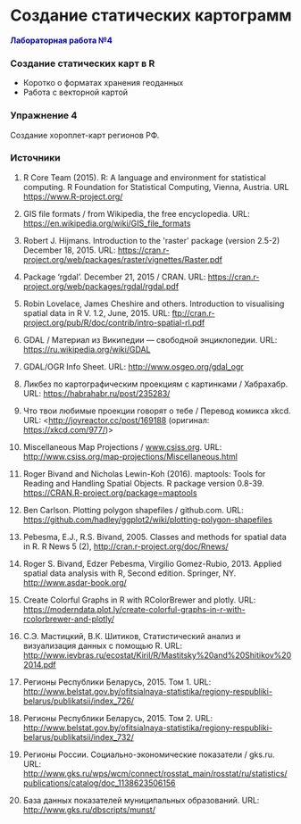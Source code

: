 
# Создание статических картограмм      

<span style="color:#000099">**Лабораторная работа №4**</span>

### Создание статических карт в R      

* Коротко о форматах хранения геоданных    
* Работа с векторной картой    

### Упражнение 4   
Создание хороплет-карт регионов РФ.     

### Источники   

1. R Core Team (2015). R: A language and environment for statistical computing. R Foundation for Statistical Computing, Vienna, Austria. URL <https://www.R-project.org/>   

1. GIS file formats / from Wikipedia, the free encyclopedia. URL: <https://en.wikipedia.org/wiki/GIS_file_formats>    

1. Robert J. Hijmans. Introduction to the 'raster' package (version 2.5-2) December 18, 2015. URL: <https://cran.r-project.org/web/packages/raster/vignettes/Raster.pdf>    

1. Package ‘rgdal’. December 21, 2015 / CRAN. URL: <https://cran.r-project.org/web/packages/rgdal/rgdal.pdf>    

1. Robin Lovelace, James Cheshire and others. Introduction to visualising spatial data in R V. 1.2, June, 2015. URL: <ftp://cran.r-project.org/pub/R/doc/contrib/intro-spatial-rl.pdf>    

1. GDAL / Материал из Википедии — свободной энциклопедии. URL: <https://ru.wikipedia.org/wiki/GDAL>    

1. GDAL/OGR Info Sheet. URL: <http://www.osgeo.org/gdal_ogr>   

1. Ликбез по картографическим проекциям с картинками / Хабрахабр. URL: <https://habrahabr.ru/post/235283/>    

1. Что твои любимые проекции говорят о тебе / Перевод комикса xkcd. URL: <http://joyreactor.cc/post/169188 (оригинал: https://xkcd.com/977/)>    

1. Miscellaneous Map Projections / www.csiss.org. URL: <http://www.csiss.org/map-projections/Miscellaneous.html>    

1. Roger Bivand and Nicholas Lewin-Koh (2016). maptools:  Tools for Reading and Handling Spatial Objects. R package version 0.8-39. <https://CRAN.R-project.org/package=maptools>    

1. Ben Carlson. Plotting polygon shapefiles / github.com. URL: <https://github.com/hadley/ggplot2/wiki/plotting-polygon-shapefiles>    

1. Pebesma, E.J., R.S. Bivand, 2005. Classes and methods for spatial data in R. R News 5 (2), <http://cran.r-project.org/doc/Rnews/>    

1. Roger S. Bivand, Edzer Pebesma, Virgilio Gomez-Rubio, 2013. Applied spatial data analysis with R, Second edition. Springer, NY. <http://www.asdar-book.org/>    

1. Create Colorful Graphs in R with RColorBrewer and plotly. URL: <https://moderndata.plot.ly/create-colorful-graphs-in-r-with-rcolorbrewer-and-plotly/>    

1. С.Э. Мастицкий, В.К. Шитиков, Статистический анализ и визуализация данных с помощью R. URL: <http://www.ievbras.ru/ecostat/Kiril/R/Mastitsky%20and%20Shitikov%202014.pdf>    

1. Регионы Республики Беларусь, 2015. Том 1. URL: <http://www.belstat.gov.by/ofitsialnaya-statistika/regiony-respubliki-belarus/publikatsii/index_726/>    

1. Регионы Республики Беларусь, 2015. Том 2. URL: <http://www.belstat.gov.by/ofitsialnaya-statistika/regiony-respubliki-belarus/publikatsii/index_732/>    

1. Регионы России. Социально-экономические показатели / gks.ru. URL: <http://www.gks.ru/wps/wcm/connect/rosstat_main/rosstat/ru/statistics/publications/catalog/doc_1138623506156>    

1. База данных показателей муниципальных образований. URL: <http://www.gks.ru/dbscripts/munst/>   